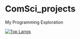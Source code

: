 # ComSci_projects
My Programming Exploration


[![Top Langs](https://github-readme-stats.vercel.app/api/top-langs/?username=nathanMcL&layout=donut)](https://github.com/nathanMcL/github-readme-stats)

